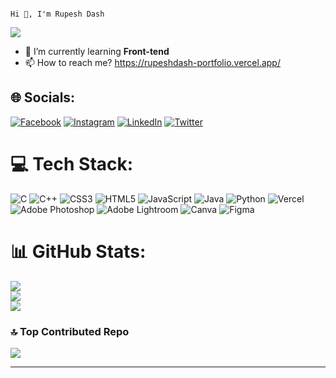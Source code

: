 

                                                                         Hi 👋, I'm Rupesh Dash
                  
                           
[![](https://visitcount.itsvg.in/api?id=rupeshdash009&icon=5&color=12)](https://visitcount.itsvg.in)
- 🌱 I’m currently learning **Front-tend**
- 📫 How to reach me?
  https://rupeshdash-portfolio.vercel.app/



## 🌐 Socials:
[![Facebook](https://img.shields.io/badge/Facebook-%231877F2.svg?logo=Facebook&logoColor=white)](https://facebook.com/https://www.facebook.com/profile.php?id=100084740914005) [![Instagram](https://img.shields.io/badge/Instagram-%23E4405F.svg?logo=Instagram&logoColor=white)](https://instagram.com/https://www.instagram.com/rupesh__dash/) [![LinkedIn](https://img.shields.io/badge/LinkedIn-%230077B5.svg?logo=linkedin&logoColor=white)](https://linkedin.com/in/https://www.linkedin.com/in/rupesh-dash-63288228b/) [![Twitter](https://img.shields.io/badge/Twitter-%231DA1F2.svg?logo=Twitter&logoColor=white)](https://twitter.com/https://twitter.com/rupeshdash07) 

# 💻 Tech Stack:
![C](https://img.shields.io/badge/c-%2300599C.svg?style=for-the-badge&logo=c&logoColor=white) ![C++](https://img.shields.io/badge/c++-%2300599C.svg?style=for-the-badge&logo=c%2B%2B&logoColor=white) ![CSS3](https://img.shields.io/badge/css3-%231572B6.svg?style=for-the-badge&logo=css3&logoColor=white) ![HTML5](https://img.shields.io/badge/html5-%23E34F26.svg?style=for-the-badge&logo=html5&logoColor=white) ![JavaScript](https://img.shields.io/badge/javascript-%23323330.svg?style=for-the-badge&logo=javascript&logoColor=%23F7DF1E) ![Java](https://img.shields.io/badge/java-%23ED8B00.svg?style=for-the-badge&logo=java&logoColor=white) ![Python](https://img.shields.io/badge/python-3670A0?style=for-the-badge&logo=python&logoColor=ffdd54) ![Vercel](https://img.shields.io/badge/vercel-%23000000.svg?style=for-the-badge&logo=vercel&logoColor=white) ![Adobe Photoshop](https://img.shields.io/badge/adobephotoshop-%2331A8FF.svg?style=for-the-badge&logo=adobephotoshop&logoColor=white) ![Adobe Lightroom](https://img.shields.io/badge/Adobe%20Lightroom-31A8FF.svg?style=for-the-badge&logo=Adobe%20Lightroom&logoColor=white) ![Canva](https://img.shields.io/badge/Canva-%2300C4CC.svg?style=for-the-badge&logo=Canva&logoColor=white) 	![Figma](https://img.shields.io/badge/figma-%23F24E1E.svg?style=for-the-badge&logo=figma&logoColor=white)
# 📊 GitHub Stats:
![](https://github-readme-stats.vercel.app/api?username=rupeshdash009&theme=city_light&hide_border=false&include_all_commits=false&count_private=false)<br/>
![](https://github-readme-streak-stats.herokuapp.com/?user=rupeshdash009&theme=city_light&hide_border=false)<br/>
![](https://github-readme-stats.vercel.app/api/top-langs/?username=rupeshdash009&theme=city_light&hide_border=false&include_all_commits=false&count_private=false&layout=compact)

### 🔝 Top Contributed Repo
![](https://github-contributor-stats.vercel.app/api?username=rupeshdash009&limit=5&theme=dark_dimmed&combine_all_yearly_contributions=true)

---

<!-- Proudly created with GPRM ( https://gprm.itsvg.in ) -->
